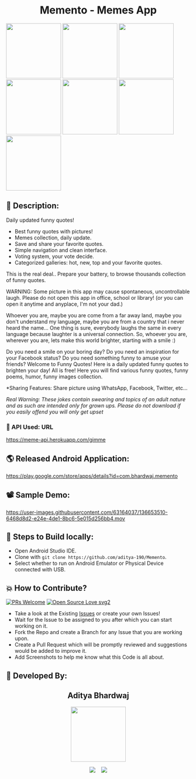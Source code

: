 <h1 align="center">Memento - Memes App</h1>

<p float="left">
  <img src="https://user-images.githubusercontent.com/63164037/136653567-0e01d2b7-2884-49f5-9031-0436a880d15e.png" width="150"/>
  <img src="https://user-images.githubusercontent.com/63164037/136653572-b9b261b2-6215-477b-a0dc-526dc8f7496c.png" width="150"/>
  <img src="https://user-images.githubusercontent.com/63164037/136653571-1735a51d-f2dc-45f0-aa47-245eb78bb2f3.png" width="150"/>
  <img src="https://user-images.githubusercontent.com/63164037/136653570-8567183e-1cd0-47cf-922a-59c1b15bc243.png" width="150"/>
  <img src="https://user-images.githubusercontent.com/63164037/136653498-1085af57-1681-4038-914d-4c7e6bb4cfba.png" width="150"/>
  <img src="https://user-images.githubusercontent.com/63164037/136653506-65aa1ffa-78c7-43a7-a51c-1534c57c92e3.png" width="150"/>
  <img src="https://user-images.githubusercontent.com/63164037/136653508-301cd05c-808f-44d3-a329-ed43bf7fe7ba.png" width="150"/>
</p>


## 📜 Description:
Daily updated funny quotes!

+ Best funny quotes with pictures!
+ Memes collection, daily update.
+ Save and share your favorite quotes.
+ Simple navigation and clean interface.
+ Voting system, your vote decide.
+ Categorized galleries: hot, new, top and your favorite quotes.

This is the real deal.. Prepare your battery, to browse thousands collection of funny quotes.

WARNING: Some picture in this app may cause spontaneous, uncontrollable laugh. Please do not open this app in office, school or library! (or you can open it anytime and anyplace, I'm not your dad.)

Whoever you are, maybe you are come from a far away land, maybe you don't understand my language, maybe you are from a country that i never heard the name...
One thing is sure, everybody laughs the same in every language because laughter is a universal connection. 
So, whoever you are, wherever you are, lets make this world brighter, starting with a smile :)

Do you need a smile on your boring day?
Do you need an inspiration for your Facebook status? 
Do you need something funny to amuse your friends?
Welcome to Funny Quotes! Here is a daily updated funny quotes to brighten your day! All is free!
Here you will find various funny quotes, funny poems, humor, funny images collection.

*Sharing Features:
Share picture using WhatsApp, Facebook, Twitter, etc...

*Real Warning: These jokes contain swearing and topics of an adult nature and as such are intended only for grown ups. Please do not download if you easily offend you will only get upset*


### 🔗 API Used: URL
https://meme-api.herokuapp.com/gimme

## 🌎 Released Android Application:
https://play.google.com/store/apps/details?id=com.bhardwaj.memento

## 📽 Sample Demo:
https://user-images.githubusercontent.com/63164037/136653510-6468d8d2-e24e-4de1-8bc6-5e015d256bb4.mov

## 🧪 Steps to Build locally:
- Open Android Studio IDE.
- Clone with `git clone https://github.com/aditya-190/Memento`.
- Select whether to run on Android Emulator or Physical Device connected with USB.

## 💥 How to Contribute?

[![PRs Welcome](https://img.shields.io/badge/PRs-welcome-brightgreen.svg?style=flat-square)](http://makeapullrequest.com)
[![Open Source Love svg2](https://badges.frapsoft.com/os/v2/open-source.svg?v=103)](https://github.com/ellerbrock/open-source-badges/) 

- Take a look at the Existing [Issues](https://github.com/aditya-190/Memento/issues) or create your own Issues!
- Wait for the Issue to be assigned to you after which you can start working on it.
- Fork the Repo and create a Branch for any Issue that you are working upon.
- Create a Pull Request which will be promptly reviewed and suggestions would be added to improve it.
- Add Screenshots to help me know what this Code is all about.

## 👦 Developed By:
<h2 align="center">Aditya Bhardwaj</h2>
<p align="center">
  <a href="https://github.com/aditya-190"><img src="https://avatars.githubusercontent.com/u/63164037?v=4" width=150px height=150px /></a> 
    
<p align="center">
  <a target="_blank"href="https://www.linkedin.com/in/adi-bhardwaj/"><img src="https://img.shields.io/badge/linkedin-%230077B5.svg?&style=for-the-badge&logo=linkedin&logoColor=white" /></a>&nbsp;&nbsp;&nbsp;
  <a href="mailto:aadi.bbhardwaj@gmail.com?subject=Hello%20Aditya,%20From%20Github"><img src="https://img.shields.io/badge/gmail-%23D14836.svg?&style=for-the-badge&logo=gmail&logoColor=white" /></a>
